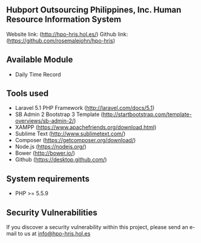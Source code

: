 ## Hubport Outsourcing Philippines, Inc. Human Resource Information System

Website link: (http://hpo-hris.hol.es/)
Github link: (https://github.com/rosemalejohn/hpo-hris)

## Available Module

- Daily Time Record

## Tools used

- Laravel 5.1 PHP Framework (http://laravel.com/docs/5.1)
- SB Admin 2 Bootstrap 3 Template (http://startbootstrap.com/template-overviews/sb-admin-2/)
- XAMPP (https://www.apachefriends.org/download.html)
- Sublime Text (http://www.sublimetext.com/)
- Composer (https://getcomposer.org/download/)
- Node.js (https://nodejs.org/)
- Bower (http://bower.io/)
- Github (https://desktop.github.com/)

## System requirements

- PHP >= 5.5.9

## Security Vulnerabilities

If you discover a security vulnerability within this project, please send an e-mail to us at info@hpo-hris.hol.es

